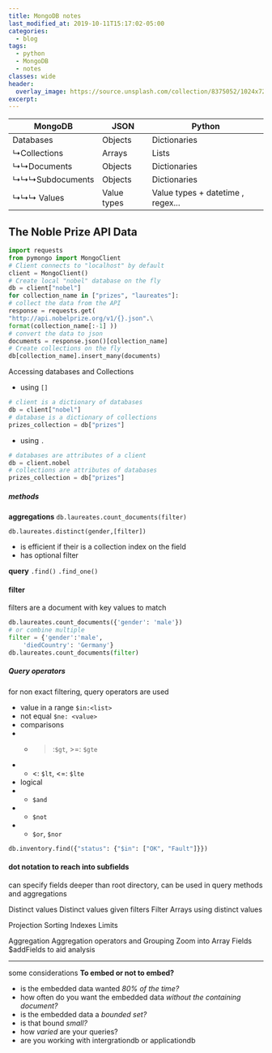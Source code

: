 ```yaml
---
title: MongoDB notes
last_modified_at: 2019-10-11T15:17:02-05:00
categories:
  - blog
tags:
  - python
  - MongoDB
  - notes
classes: wide
header:
  overlay_image: https://source.unsplash.com/collection/8375052/1024x720
excerpt:
---
```


MongoDB |JSON| Python
-|-|-
Databases |Objects| Dictionaries
↳Collections |Arrays| Lists
↳↳Documents |Objects| Dictionaries
↳↳↳Subdocuments |Objects| Dictionaries
↳↳↳ Values|Value types|Value types + datetime , regex...

## The Noble Prize API Data
``` python
import requests
from pymongo import MongoClient
# Client connects to "localhost" by default
client = MongoClient()
# Create local "nobel" database on the fly
db = client["nobel"]
for collection_name in ["prizes", "laureates"]:
# collect the data from the API
response = requests.get(
"http://api.nobelprize.org/v1/{}.json".\
format(collection_name[:-1] ))
# convert the data to json
documents = response.json()[collection_name]
# Create collections on the fly
db[collection_name].insert_many(documents)
```

Accessing databases and Collections
- using `[]`
```Python
# client is a dictionary of databases
db = client["nobel"]
# database is a dictionary of collections
prizes_collection = db["prizes"]
```
- using `.`
```Python
# databases are attributes of a client
db = client.nobel
# collections are attributes of databases
prizes_collection = db["prizes"]
```

##### methods
__aggregations__
`db.laureates.count_documents(filter)`

`db.laureates.distinct(gender,[filter])`
- is efficient if their is a collection index on the field
- has optional filter

__query__
`.find()`
`.find_one()`

#### filter
filters are a document with key values to match
```Python
db.laureates.count_documents({'gender': 'male'})
# or combine multiple
filter = {'gender':'male',
    'diedCountry': 'Germany'}
db.laureates.count_documents(filter)
```

##### Query operators
for non exact filtering, query operators are used
- value in  a range `$in:<list>`
- not equal `$ne: <value>`
- comparisons
- - >:`$gt`, >=: `$gte`
- - <: `$lt`, <=: `$lte`
- logical
- - `$and`
- - `$not`
- - `$or`, `$nor`
```Python
db.inventory.find({"status": {"$in": ["OK", "Fault"]}})
```
#### dot notation to reach into subfields
can specify fields deeper than root directory, can be used in query methods and aggregations

Distinct values
Distinct values given filters
Filter Arrays using distinct values

Projection
Sorting
Indexes
Limits

Aggregation
Aggregation operators and Grouping
Zoom into Array Fields
$addFields to aid analysis 

----
some  considerations
__To embed or not to embed?__
- is the embedded data wanted _80% of the time?_
- how often do you want the embedded data _without the containing document?_
- is the embedded data a _bounded set?_
- is that bound _small?_
- how _varied_ are your queries?
- are you working with intergrationdb or applicationdb
